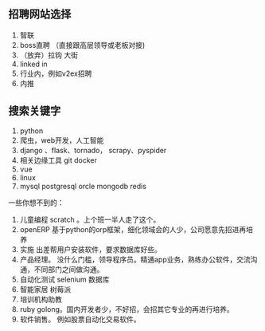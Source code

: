 ## 招聘网站选择
1. 智联 
2. boss直聘   （直接跟高层领导或老板对接)
3. （放弃）拉钩 大街 
4. linked in
5. 行业内，例如v2ex招聘
6. 内推
## 搜索关键字
1. python
2. 爬虫，web开发，人工智能
3. django 、flask、tornado， scrapy、pyspider
4. 相关边缘工具  git docker 
5. vue 
6. linux   
7. mysql postgresql orcle mongodb redis 


一些你想不到的：
1. 儿童编程 scratch 。上个班一半人走了这个。
8. openERP  基于python的orp框架，细化领域会的人少，公司愿意先招进再培养
5. 实施    出差帮用户安装软件，要求数据库好些。
7. 产品经理。    没什么门槛，领导程序员。精通app业务，熟练办公软件，交流沟通，不同部门之间做沟通。
3. 自动化测试 selenium  数据库
2. 智能家居 树莓派
4. 培训机构助教
8. ruby golong。国内开发者少，不好招，会招其它专业的再进行培养。
6. 软件销售。    例如股票自动化交易软件。
